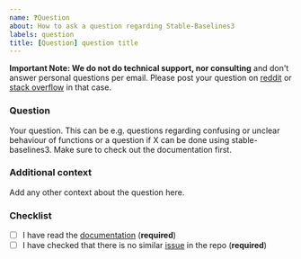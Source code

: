 ```yaml
---
name: ❓Question
about: How to ask a question regarding Stable-Baselines3
labels: question
title: [Question] question title
---
```


**Important Note: We do not do technical support, nor consulting** and don't answer personal questions per email.
Please post your question on [reddit](https://www.reddit.com/r/reinforcementlearning/) or [stack overflow](https://stackoverflow.com/) in that case.


### Question

Your question. This can be e.g. questions regarding confusing or unclear behaviour of functions or a question if X can be done using stable-baselines3. Make sure to check out the documentation first.

### Additional context

Add any other context about the question here.


### Checklist

- [ ] I have read the [documentation](https://stable-baselines3.readthedocs.io/en/master/) (**required**)
- [ ] I have checked that there is no similar [issue](https://github.com/DLR-RM/stable-baselines3/issues) in the repo (**required**)

<!--- This Template is an edited version of the one from https://github.com/pytorch/pytorch -->
